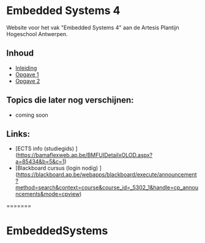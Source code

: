 # Embedded Systems 4

Website voor het vak "Embedded Systems 4" aan de Artesis Plantijn Hogeschool Antwerpen.

## Inhoud
 * [Inleiding](inleiding.md)
 * [Opgave 1](Opgave1.md)
 * [Opgave 2](Opgave2.md)

## Topics die later nog verschijnen:
 * coming soon

## Links:
 * [ECTS info (studiegids) ] (https://bamaflexweb.ap.be/BMFUIDetailxOLOD.aspx?a=85434&b=5&c=1)
 * [Blackboard cursus (login nodig) ] (https://blackboard.ap.be/webapps/blackboard/execute/announcement?method=search&context=course&course_id=_5302_1&handle=cp_announcements&mode=cpview)
 
=======
# EmbeddedSystems
